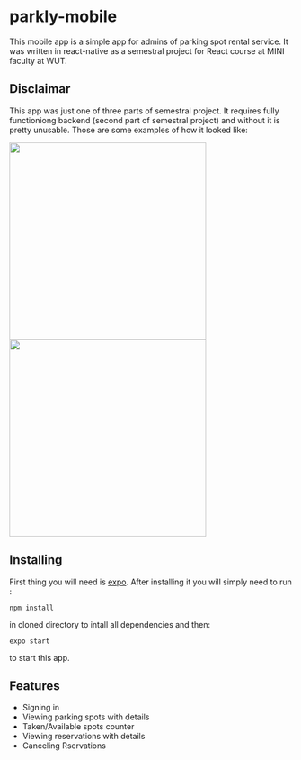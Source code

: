 # parkly-mobile
This mobile app is a simple app for admins of parking spot rental service. It was written in react-native as a semestral project for React course at MINI faculty at WUT.

## Disclaimar
This app was just one of three parts of semestral project. It requires fully functioniong backend (second part of semestral project) and without it is pretty unusable. Those are some examples of how it looked like:

<img src="https://i.imgur.com/VlwhuDV.png" width="350px"></img>
<img src="https://i.imgur.com/lUqU8n3.png" width="350px"></img>

## Installing

First thing you will need is [expo](https://docs.expo.dev/get-started/installation/). After installing it you will simply need to run :
```
npm install
```
in cloned directory to intall all dependencies and then:
```
expo start
```
to start this app.

## Features
- Signing in
- Viewing parking spots with details
- Taken/Available spots counter
- Viewing reservations with details
- Canceling Rservations
